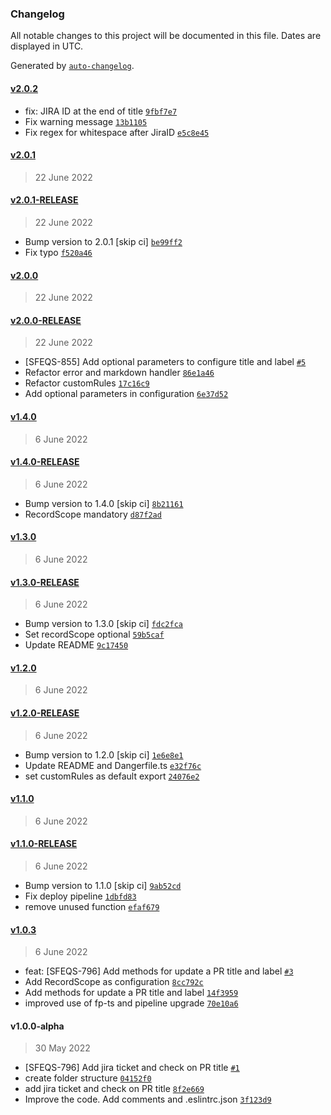 ### Changelog

All notable changes to this project will be documented in this file. Dates are displayed in UTC.

Generated by [`auto-changelog`](https://github.com/CookPete/auto-changelog).

#### [v2.0.2](https://github.com/pagopa/danger-plugin/compare/v2.0.1...v2.0.2)

- fix: JIRA ID at the end of title [`9fbf7e7`](https://github.com/pagopa/danger-plugin/commit/9fbf7e7df7fbabb640c075fe78b823442a6ce867)
- Fix warning message [`13b1105`](https://github.com/pagopa/danger-plugin/commit/13b1105a14361757d206e9141bead80ecad7cacc)
- Fix regex for whitespace after JiraID [`e5c8e45`](https://github.com/pagopa/danger-plugin/commit/e5c8e45af6deacb945bd18a15504f7b315698237)

#### [v2.0.1](https://github.com/pagopa/danger-plugin/compare/v2.0.1-RELEASE...v2.0.1)

> 22 June 2022

#### [v2.0.1-RELEASE](https://github.com/pagopa/danger-plugin/compare/v2.0.0...v2.0.1-RELEASE)

> 22 June 2022

- Bump version to 2.0.1 [skip ci] [`be99ff2`](https://github.com/pagopa/danger-plugin/commit/be99ff258dcde57cc098b6e1f839f822b045b743)
- Fix typo [`f520a46`](https://github.com/pagopa/danger-plugin/commit/f520a4608103a7813d0c6938c03b6e206696f5d5)

#### [v2.0.0](https://github.com/pagopa/danger-plugin/compare/v2.0.0-RELEASE...v2.0.0)

> 22 June 2022

#### [v2.0.0-RELEASE](https://github.com/pagopa/danger-plugin/compare/v1.4.0...v2.0.0-RELEASE)

> 22 June 2022

- [SFEQS-855] Add optional parameters to configure title and label  [`#5`](https://github.com/pagopa/danger-plugin/pull/5)
- Refactor error and markdown handler [`86e1a46`](https://github.com/pagopa/danger-plugin/commit/86e1a460187ccdb8d81175643d5329b1d588d945)
- Refactor customRules [`17c16c9`](https://github.com/pagopa/danger-plugin/commit/17c16c9dc91b2ee22ad738f6b940947c3327b1d1)
- Add optional parameters in configuration [`6e37d52`](https://github.com/pagopa/danger-plugin/commit/6e37d52ca3e3fddcad9e4fa61f0d9a4610c676a9)

#### [v1.4.0](https://github.com/pagopa/danger-plugin/compare/v1.4.0-RELEASE...v1.4.0)

> 6 June 2022

#### [v1.4.0-RELEASE](https://github.com/pagopa/danger-plugin/compare/v1.3.0...v1.4.0-RELEASE)

> 6 June 2022

- Bump version to 1.4.0 [skip ci] [`8b21161`](https://github.com/pagopa/danger-plugin/commit/8b21161992df9a6612e53f322bd4cceb7d398f2c)
- RecordScope mandatory [`d87f2ad`](https://github.com/pagopa/danger-plugin/commit/d87f2ade4b878a7f59ed9de690f32cd18d937f85)

#### [v1.3.0](https://github.com/pagopa/danger-plugin/compare/v1.3.0-RELEASE...v1.3.0)

> 6 June 2022

#### [v1.3.0-RELEASE](https://github.com/pagopa/danger-plugin/compare/v1.2.0...v1.3.0-RELEASE)

> 6 June 2022

- Bump version to 1.3.0 [skip ci] [`fdc2fca`](https://github.com/pagopa/danger-plugin/commit/fdc2fca98ad0033e680970d7bc30a67a21e713ef)
- Set recordScope optional [`59b5caf`](https://github.com/pagopa/danger-plugin/commit/59b5cafd1c59801bc2aae266edd706e4a915edad)
- Update README [`9c17450`](https://github.com/pagopa/danger-plugin/commit/9c17450b902e3574bef5b007c1e5fa4b972f9a1e)

#### [v1.2.0](https://github.com/pagopa/danger-plugin/compare/v1.2.0-RELEASE...v1.2.0)

> 6 June 2022

#### [v1.2.0-RELEASE](https://github.com/pagopa/danger-plugin/compare/v1.1.0...v1.2.0-RELEASE)

> 6 June 2022

- Bump version to 1.2.0 [skip ci] [`1e6e8e1`](https://github.com/pagopa/danger-plugin/commit/1e6e8e10f82b27680d37a41e1e64229447d4801f)
- Update README and Dangerfile.ts [`e32f76c`](https://github.com/pagopa/danger-plugin/commit/e32f76ca373607adca97c5810fcde39b300bf61c)
- set customRules as default export [`24076e2`](https://github.com/pagopa/danger-plugin/commit/24076e2b1b3db82741dced0ba7fcc712b51ee516)

#### [v1.1.0](https://github.com/pagopa/danger-plugin/compare/v1.1.0-RELEASE...v1.1.0)

> 6 June 2022

#### [v1.1.0-RELEASE](https://github.com/pagopa/danger-plugin/compare/v1.0.3...v1.1.0-RELEASE)

> 6 June 2022

- Bump version to 1.1.0 [skip ci] [`9ab52cd`](https://github.com/pagopa/danger-plugin/commit/9ab52cd0a60b50d6bfb90d67113dfc63222945e4)
- Fix deploy pipeline [`1dbfd83`](https://github.com/pagopa/danger-plugin/commit/1dbfd8376986586949b0fc317bcd8665088dd0af)
- remove unused function [`efaf679`](https://github.com/pagopa/danger-plugin/commit/efaf679480f0b090a2cd7160308f0113d8537c2c)

#### [v1.0.3](https://github.com/pagopa/danger-plugin/compare/v1.0.0-alpha...v1.0.3)

> 6 June 2022

- feat: [SFEQS-796] Add methods for update a PR title and label [`#3`](https://github.com/pagopa/danger-plugin/pull/3)
- Add RecordScope as configuration [`8cc792c`](https://github.com/pagopa/danger-plugin/commit/8cc792cd9c29910f5a5c609840fcb2629474f211)
- Add methods for update a PR title and label [`14f3959`](https://github.com/pagopa/danger-plugin/commit/14f395949d3fd116f9cedda4e8a343779d19f660)
- improved use of fp-ts and pipeline upgrade [`70e10a6`](https://github.com/pagopa/danger-plugin/commit/70e10a622b0b29ef00a2a0706f94b169904e51d9)

#### v1.0.0-alpha

> 30 May 2022

- [SFEQS-796] Add jira ticket and check on PR title [`#1`](https://github.com/pagopa/danger-plugin/pull/1)
- create folder structure [`04152f0`](https://github.com/pagopa/danger-plugin/commit/04152f0e8670881b072019674560c95607f9b4e7)
- add jira ticket and check on PR title [`8f2e669`](https://github.com/pagopa/danger-plugin/commit/8f2e66955007d3fd5a738e04c32ba36580d60f89)
- Improve the code. Add comments and .eslintrc.json [`3f123d9`](https://github.com/pagopa/danger-plugin/commit/3f123d9187d042cb218cc925a770e91af142d8ff)
